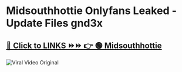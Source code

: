 
 # Midsouthhottie Onlyfans Leaked - Update Files gnd3x

## <h2><a href="https://clipsfans.com/Midsouthhottie&ref=git">🔗 Click to LINKS ⏩⏩ 👉 🟢 Midsouthhottie </a></h2>

<a href="https://clipsfans.com/Midsouthhottie&ref=git" rel="nofollow" data-target="animated-image.originalLink"><img src="https://i.ibb.co.com/xMMVF88/686577567.gif" alt="Viral Video Original" style="max-width: 100%; display: inline-block;" data-target="animated-image.originalImage"></a>

